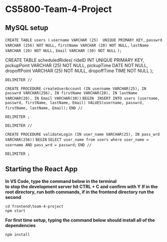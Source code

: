# CS5800-Team-4-Project

## MySQL setup

`CREATE TABLE users (`
	`username VARCHAR (25)  UNIQUE PRIMARY KEY,`
  	`passwrd VARCHAR (256) NOT NULL,`
    	`firstName VARCHAR (20) NOT NULL,`
    	`lastName VARCHAR (20) NOT NULL,`
    	`Email VARCHAR (30) NOT NULL`
`);`

CREATE TABLE scheduledRides(
	rideID INT UNIQUE PRIMARY KEY,
    pickupPoint VARCHAR (25) NOT NULL, 
    pickupTime DATE NOT NULL,
    dropoffPoint VARCHAR (25) NOT NULL,
    dropoffTime TIME NOT NULL
    );

`DELIMITER //`

`CREATE PROCEDURE createUserAccount (IN username VARCHAR(25), IN passwrd VARCHAR(256), IN firstName VARCHAR(20), IN lastName VARCHAR(20), IN Email VARCHAR(30))`
`BEGIN `
	`INSERT INTO users (username, passwrd, firstName, lastName, Email) VALUES(username, passwrd, firstName, lastName, Email);`
`END //`

`DELIMITER ;`

`DELIMITER //`

`CREATE PROCEDURE validateLogin (IN user_name VARCHAR(25), IN pass_wrd VARCHAR(256))`
`BEGIN`
	`SELECT user_name from users where user_name = username AND pass_wrd = passwrd;`
`END //`

`DELIMITER ;`

## Starting the React App
**In VS Code, type the command below in the terminal**  
**to stop the development server hit CTRL + C and confirm with Y**
**If in the root directory, run both commands, if in the frontend directory run the second**

`cd frontend\team-4-project`  
`npm start`

**For first time setup, typing the command below should install all of the dependencies**

`npm install`
